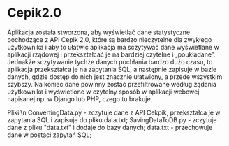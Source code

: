 # Cepik2.0

Aplikacja została stworzona, aby wyświetlać dane statystyczne pochodzące z API Cepik 2.0, które są bardzo nieczytelne
dla zwykłego użytkownika i aby to ułatwić aplikacja ma sczytywać dane wyświetlane w aplikacji rządowej i przekształcać
je na bardziej czytelne i „poukładane”. Jednakże sczytywanie tychże danych pochłania bardzo dużo czasu, to aplikacja
przekształca je na zapytania SQL, a następnie zapisuje w bazie danych, gdzie dostęp do nich jest znacznie ułatwiony,
a przede wszystkim szybszy. Na koniec dane powinny zostać przefiltrowane według żądania użytkownika i wyświetlone w 
czytelny sposób w aplikacji webowej napisanej np. w Django lub PHP, czego tu brakuje. 

Pliki:\n
ConvertingData.py - zczytuje dane z API Cekpik, przekształca je w zapytania SQL i zapisuje do pliku data.txt;
SavingDataToDB.py - zczytuje dane z pliku "data.txt" i dodaje do bazy danych;
data.txt          - przechowuje dane w postaci zapytań SQL;

